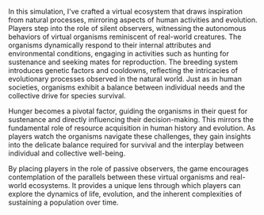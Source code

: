 
In this simulation, I've crafted a virtual ecosystem that draws inspiration from natural processes, mirroring aspects of human activities and evolution. Players step into the role of silent observers, witnessing the autonomous behaviors of virtual organisms reminiscent of real-world creatures. The organisms dynamically respond to their internal attributes and environmental conditions, engaging in activities such as hunting for sustenance and seeking mates for reproduction. The breeding system introduces genetic factors and cooldowns, reflecting the intricacies of evolutionary processes observed in the natural world. Just as in human societies, organisms exhibit a balance between individual needs and the collective drive for species survival.

Hunger becomes a pivotal factor, guiding the organisms in their quest for sustenance and directly influencing their decision-making. This mirrors the fundamental role of resource acquisition in human history and evolution. As players watch the organisms navigate these challenges, they gain insights into the delicate balance required for survival and the interplay between individual and collective well-being.

By placing players in the role of passive observers, the game encourages contemplation of the parallels between these virtual organisms and real-world ecosystems. It provides a unique lens through which players can explore the dynamics of life, evolution, and the inherent complexities of sustaining a population over time.
